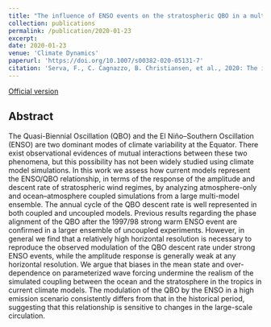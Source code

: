 ```yaml
---
title: "The influence of ENSO events on the stratospheric QBO in a multi-model ensemble"
collection: publications
permalink: /publication/2020-01-23
excerpt: 
date: 2020-01-23
venue: 'Climate Dynamics'
paperurl: 'https://doi.org/10.1007/s00382-020-05131-7'
citation: 'Serva, F., C. Cagnazzo, B. Christiansen, et al., 2020: The influence of ENSO events on the stratospheric QBO in a multi-model ensemble.  <i>Clim. Dyn.</i>, <b>54</b>, 2561–2575, doi:10.1007/s00382-020-05131-7.'
---
```


[Official version](https://doi.org/10.1007/s00382-020-05131-7)

## Abstract
The Quasi-Biennial Oscillation (QBO) and the El Niño–Southern Oscillation (ENSO) are two dominant modes of climate variability at the Equator. There exist observational evidences of mutual interactions between these two phenomena, but this possibility has not been widely studied using climate model simulations. In this work we assess how current models represent the ENSO/QBO relationship, in terms of the response of the amplitude and descent rate of stratospheric wind regimes, by analyzing atmosphere-only and ocean–atmosphere coupled simulations from a large multi-model ensemble. The annual cycle of the QBO descent rate is well represented in both coupled and uncoupled models. Previous results regarding the phase alignment of the QBO after the 1997/98 strong warm ENSO event are confirmed in a larger ensemble of uncoupled experiments. However, in general we find that a relatively high horizontal resolution is necessary to reproduce the observed modulation of the QBO descent rate under strong ENSO events, while the amplitude response is generally weak at any horizontal resolution. We argue that biases in the mean state and over-dependence on parameterized wave forcing undermine the realism of the simulated coupling between the ocean and the stratosphere in the tropics in current climate models. The modulation of the QBO by the ENSO in a high emission scenario consistently differs from that in the historical period, suggesting that this relationship is sensitive to changes in the large-scale circulation.
